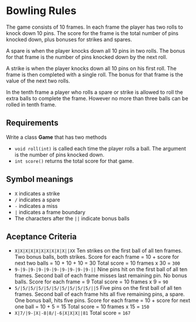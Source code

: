 # Bowling Rules

The game consists of 10 frames. In each frame the player has two rolls to knock down 10 pins. The score for the frame is the total number of pins knocked down, plus bonuses for strikes and spares.

A spare is when the player knocks down all 10 pins in two rolls. The bonus for that frame is the number of pins knocked down by the next roll.

A strike is when the player knocks down all 10 pins on his first roll. The frame is then completed with a single roll. The bonus for that frame is the value of the next two rolls.

In the tenth frame a player who rolls a spare or strike is allowed to roll the extra balls to complete the frame. However no more than three balls can be rolled in tenth frame.

## Requirements

Write a class **Game** that has two methods

* `void roll(int)` is called each time the player rolls a ball. The argument is the number of pins knocked down.
* `int score()` returns the total score for that game.

## Symbol meanings
* ```X``` indicates a strike
* ```/``` indicates a spare
* ```-``` indicates a miss
*  ```|``` indicates a frame boundary
* The characters after the ```||``` indicate bonus balls

## Aceptance Criteria

* ```X|X|X|X|X|X|X|X|X|X||XX``` Ten strikes on the first ball of all ten frames. Two bonus balls, both strikes. Score for each frame = 10 + score for next two balls = 10 + 10 + 10 = 30 Total score = 10 frames x 30 = ```300```
* ```9-|9-|9-|9-|9-|9-|9-|9-|9-|9-||``` Nine pins hit on the first ball of all ten frames. Second ball of each frame misses last remaining pin. No bonus balls. Score for each frame = 9 Total score = 10 frames x 9 = ```90```
* ```5/|5/|5/|5/|5/|5/|5/|5/|5/|5/||5``` Five pins on the first ball of all ten frames. Second ball of each frame hits all five remaining pins, a spare. One bonus ball, hits five pins. Score for each frame = 10 + score for next one ball = 10 + 5 = 15 Total score = 10 frames x 15 = ```150```
* ```X|7/|9-|X|-8|8/|-6|X|X|X||81``` Total score = ```167```
